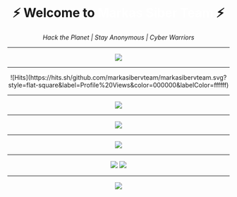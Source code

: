 <!-- Banner / Judul -->
<h1 align="center">⚡ Welcome to <span style="color:white;">Markas Siber Team</span> ⚡</h1>
<p align="center">
  <i>Hack the Planet | Stay Anonymous | Cyber Warriors</i>
</p>

---

<!-- Typing Animation -->
<p align="center">
  <a href="https://github.com/markasibervteam">
    <img src="https://readme-typing-svg.herokuapp.com?color=FFFFFF&center=true&vCenter=true&width=500&lines=Welcome+to+Markas+Siber;Black+%26+White+Theme;Stay+Anonymous+%7C+Stay+Strong" />
  </a>
</p>

---

<!-- Visitor Counter -->
<p align="center">
  ![Hits](https://hits.sh/github.com/markasibervteam/markasibervteam.svg?style=flat-square&label=Profile%20Views&color=000000&labelColor=ffffff)
</p>

---

<!-- GitHub Stats -->
<p align="center">
  <img src="https://github-readme-stats.vercel.app/api?username=markasibervteam&show_icons=true&theme=transparent&hide_border=true&bg_color=000000&text_color=ffffff&icon_color=ffffff" />
</p>

---

<!-- Top Languages -->
<p align="center">
  <img src="https://github-readme-stats.vercel.app/api/top-langs/?username=markasibervteam&layout=compact&hide_border=true&bg_color=000000&text_color=ffffff" />
</p>

---

<!-- Trophy -->
<p align="center">
  <img src="https://github-profile-trophy.vercel.app/?username=markasibervteam&theme=monokai&no-frame=true&margin-w=5&margin-h=5" />
</p>

---

<!-- Contact Badges -->
<p align="center">
  <a href="https://t.me/markasiberv"><img src="https://img.shields.io/badge/Telegram-000000?style=for-the-badge&logo=telegram&logoColor=white"></a>
  <a href="https://github.com/markasibervteam"><img src="https://img.shields.io/badge/GitHub-ffffff?style=for-the-badge&logo=github&logoColor=000000"></a>
</p>

---

<!-- Snake Animation -->
<p align="center">
  <img src="https://github.com/markasibervteam/markasibervteam/blob/output/github-contribution-grid-snake-dark.svg" />
</p>